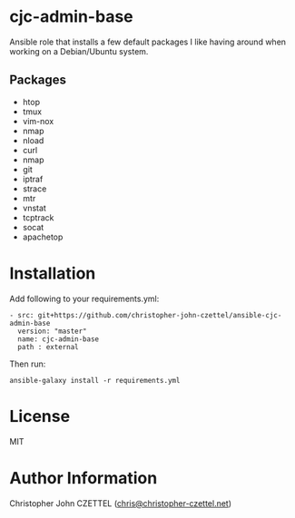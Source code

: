 cjc-admin-base
==============

Ansible role that installs a few default packages I like having around when working on a Debian/Ubuntu system.

Packages
--------

 * htop
 * tmux
 * vim-nox
 * nmap
 * nload
 * curl
 * nmap
 * git
 * iptraf
 * strace
 * mtr
 * vnstat
 * tcptrack
 * socat
 * apachetop 

 
Installation
============


Add following to your requirements.yml:

```
- src: git+https://github.com/christopher-john-czettel/ansible-cjc-admin-base
  version: "master"
  name: cjc-admin-base
  path : external
```

Then run:

```
ansible-galaxy install -r requirements.yml
```


License
=======

MIT

Author Information
==================

Christopher John CZETTEL (<chris@christopher-czettel.net>)
